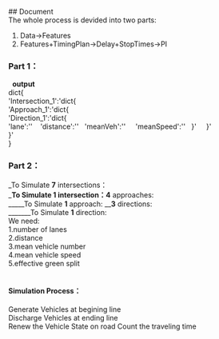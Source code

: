 ## Document   
The whole process is devided into two parts:
1. Data→Features
2. Features+TimingPlan→Delay+StopTimes→PI
 
### Part 1：  



 
**output**  
dict{   
'Intersection_1':'dict{   
'Approach_1':'dict{   
'Direction_1':'dict{    
'lane':''    
'distance':''   
'meanVeh':''    
'meanSpeed':''     
}'    
}'    
}'    
} 
 
### Part 2：  
_To Simulate **7** intersections：  
___To Simulate **1** intersection：__**4** approaches:  
_____To Simulate **1** approach: __**3** directions:  
_______To Simulate **1** direction:  
We need:  
1.number of lanes  
2.distance    
3.mean vehicle number   
4.mean vehicle speed    
5.effective green split   
 
#### Simulation Process：   
Generate Vehicles at begining line    
Discharge Vehicles at ending line   
Renew the Vehicle State on road
Count the traveling time
